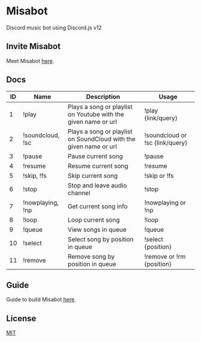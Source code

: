 # Misabot
Discord music bot using Discord.js v12

## Invite Misabot
Meet Misabot [here](https://misabotapp.herokuapp.com).

## Docs
| ID | Name             | Description                             | Usage                                                     |
|----|------------------|-----------------------------------------|-----------------------------------------------------------|
| 1  | !play            | Plays a song or playlist on Youtube with the given name or url | !play {link/query}                 |
| 2  | !soundcloud, !sc | Plays a song or playlist on SoundCloud with the given name or url | !soundcloud or !sc {link/query} |
| 3  | !pause           | Pause current song                      | !pause                                                    |
| 4  | !resume          | Resume current song                     | !resume                                                   |
| 5  | !skip, !fs       | Skip current song                       | !skip or !fs                                              |
| 6  | !stop            | Stop and leave audio channel            | !stop                                                     |
| 7  | !nowplaying, !np | Get current song info                   | !nowplaying or !np                                        |
| 8  | !loop            | Loop current song                       | !loop                                                     |
| 9  | !queue           | View songs in queue                     | !queue                                                    |
| 10 | !select          | Select song by position in queue        | !select {position}                                        |
| 11 | !remove          | Remove song by position in queue        | !remove or !rm {position}                                 |

## Guide
Guide to build Misabot [here](https://viblo.asia/p/tao-mot-discord-bot-phat-nhac-don-gian-bang-nodejs-typescript-va-deploy-len-heroku-Qbq5QE935D8).

## License
[MIT](https://choosealicense.com/licenses/mit/)
